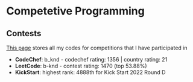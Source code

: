 # Competetive Programming
## Contests

[This page](/contest) stores all my codes for competitions that I have participated in

- **CodeChef**: b_knd - codechef rating: 1356 | country rating: 21
- **LeetCode**: b-knd - contest rating: 1470 (top 53.88%)
- **KickStart**: highest rank: 4888th for Kick Start 2022 Round D 
